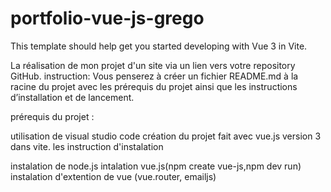 # portfolio-vue-js-grego

This template should help get you started developing with Vue 3 in Vite.

La réalisation de mon projet d'un site via un lien vers votre repository GitHub. 
instruction:
Vous penserez à créer un fichier README.md à la racine du projet avec les prérequis du projet ainsi que les instructions d’installation et de lancement.

prérequis du projet :

utilisation de visual studio code
création du projet fait avec vue.js version 3 dans vite.
les instruction d'instalation

instalation de node.js
intalation vue.js(npm create vue-js,npm dev run)
instalation d'extention de vue (vue.router, emailjs)